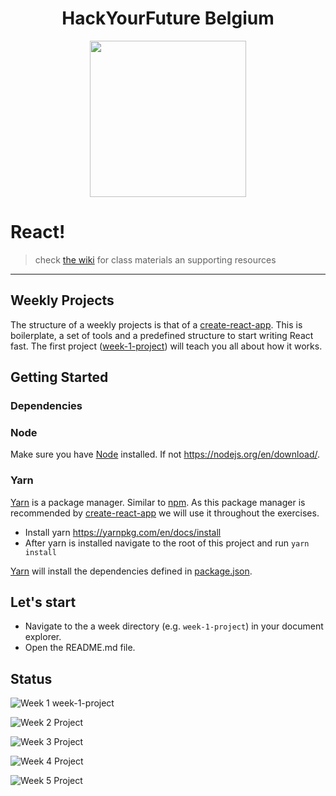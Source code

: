 <h1 align="center">HackYourFuture Belgium</h1>

<div align="center">
  <a href="https://hackyourfuture.be" target="_blank">
    <img src="https://user-images.githubusercontent.com/18554853/63941625-4c7c3d00-ca6c-11e9-9a76-8d5e3632fe70.jpg" width="250" height="250"/>
  </a>
</div>

# React!

> check [the wiki](https://github.com/hackyourfuturebelgium/react/wiki) for class materials an supporting resources

---

## Weekly Projects

The structure of a weekly projects is that of a [create-react-app](https://create-react-app.dev/). This is boilerplate, a set of tools and a predefined structure to start writing React fast.
The first project ([week-1-project](./week-1-project)) will teach you all about how it works.

## Getting Started

### Dependencies

### Node

Make sure you have [Node](https://nodejs.org/en/) installed.
If not https://nodejs.org/en/download/.

### Yarn

[Yarn](https://yarnpkg.com/lang/en/) is a package manager. 
Similar to [npm](https://www.npmjs.com/). As this package manager is recommended by [create-react-app](https://create-react-app.dev/) we will use it throughout the exercises.

- Install yarn https://yarnpkg.com/en/docs/install
- After yarn is installed navigate to the root of this project and run `yarn install`

[Yarn](https://yarnpkg.com/lang/en/) will install the dependencies defined in [package.json](./package.json).

## Let's start

- Navigate to the a week directory (e.g. `week-1-project`) in your document explorer.
- Open the README.md file.

## Status

![Week 1 ![week-1-project](https://github.com/ldealmei/React/workflows/week-1-project/badge.svg)](https://github.com/HackYourFutureBelgium/React/workflows/week-1-project/badge.svg)

![Week 2 Project](https://github.com/HackYourFutureBelgium/React/workflows/week-2-project/badge.svg)

![Week 3 Project](https://github.com/HackYourFutureBelgium/React/workflows/week-3-project/badge.svg) 

![Week 4 Project](https://github.com/HackYourFutureBelgium/React/workflows/week-4-project/badge.svg)

![Week 5 Project](https://github.com/HackYourFutureBelgium/React/workflows/week-5-project/badge.svg)
